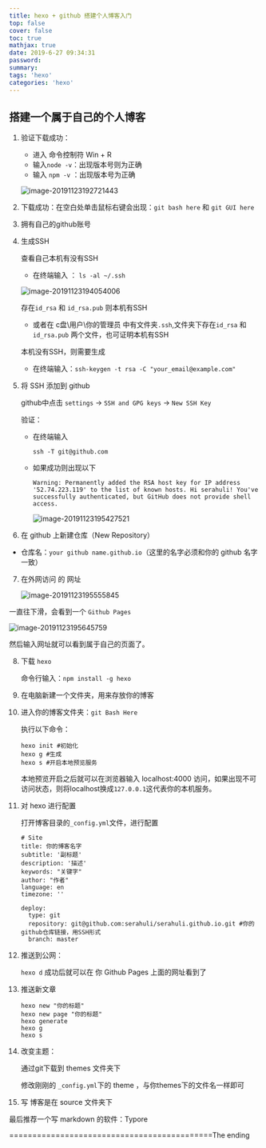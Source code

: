 ```yaml
---
title: hexo + github 搭建个人博客入门
top: false
cover: false
toc: true
mathjax: true
date: 2019-6-27 09:34:31
password:
summary:
tags: 'hexo'
categories: 'hexo'
---
```


## 搭建一个属于自己的个人博客

1. [下载node]: http://nodejs.cn/download/

   验证下载成功：

   - 进入 命令控制符 Win + R
   - 输入`node -v`：出现版本号则为正确
   - 输入 `npm -v` ：出现版本号为正确

   ![image-20191123192721443](https://ftp.bmp.ovh/imgs/2019/11/d0ec9ce6b4304a0a.png)

2. [下载git]: https://git-scm.com/downloads

   下载成功：在空白处单击鼠标右键会出现：`git bash here` 和 `git GUI here`

3. 拥有自己的github账号

[注册链接]: https://github.com/

4. 生成SSH

   查看自己本机有没有SSH

   - 在终端输入 ： `ls -al ~/.ssh`

   ![image-20191123194054006](https://ftp.bmp.ovh/imgs/2019/11/f5e7175ef413e104.png)

   	存在`id_rsa` 和 `id_rsa.pub` 则本机有SSH

   - 或者在 c盘\用户\你的管理员 中有文件夹`.ssh`,文件夹下存在`id_rsa` 和 `id_rsa.pub` 两个文件，也可证明本机有SSH

   本机没有SSH，则需要生成

   - 在终端输入：` ssh-keygen -t rsa -C "your_email@example.com" `

5. 将 SSH 添加到 github 

   github中点击 `settings` -> ` SSH and GPG keys ` -> `New SSH Key` 

   验证：

   - 在终端输入

     `ssh -T git@github.com`

   - 如果成功则出现以下

     `Warning: Permanently added the RSA host key for IP address '52.74.223.119' to the list of known hosts.
     Hi serahuli! You've successfully authenticated, but GitHub does not provide shell access.`

     ![image-20191123195427521](https://ftp.bmp.ovh/imgs/2019/11/ec24940100c42740.png)

6. 在 github 上新建仓库（New Repository）

- 仓库名：`your github name.github.io`（这里的名字必须和你的 github 名字一致）

7. 在外网访问 的 网址

   ![image-20191123195555845](https://ftp.bmp.ovh/imgs/2019/11/7140cda32fd56299.png)

一直往下滑，会看到一个 `Github Pages`

![image-20191123195645759](https://ftp.bmp.ovh/imgs/2019/11/2f96e391bbafc7ad.png)

然后输入网址就可以看到属于自己的页面了。

8. 下载 `hexo`

   命令行输入：`npm install -g hexo`

9. 在电脑新建一个文件夹，用来存放你的博客

10. 进入你的博客文件夹：`git Bash Here` 

    执行以下命令：

    ```nginx
    hexo init #初始化
    hexo g #生成
    hexo s #开启本地预览服务
    ```

    本地预览开启之后就可以在浏览器输入 localhost:4000 访问，如果出现不可访问状态，则将localhost换成`127.0.0.1`这代表你的本机服务。

11. 对 hexo 进行配置

    打开博客目录的`_config.yml`文件，进行配置

    ```nginx
    # Site
    title: 你的博客名字
    subtitle: '副标题'
    description: '描述'
    keywords: "关键字"
    author: "作者"
    language: en
    timezone: ''
    
    deploy:
      type: git
      repository: git@github.com:serahuli/serahuli.github.io.git #你的github仓库链接，用SSH形式
      branch: master
    ```

12. 推送到公网：

    `hexo d` 成功后就可以在 你 Github Pages 上面的网址看到了

13. 推送新文章

    ```nginx
    hexo new "你的标题"
    hexo new page "你的标题"
    hexo generate
    hexo g
    hexo s
    ```

    [hexo 教程传送门：]: https://hexo.io/zh-cn/docs/

14. 改变主题：

    [主题传送门]: https://hexo.io/themes/

    通过git下载到 themes 文件夹下

    修改刚刚的 `_config.yml`下的 theme ，与你themes下的文件名一样即可

15. 写 博客是在 source 文件夹下

最后推荐一个写 markdown 的软件：Typore



============================================The ending